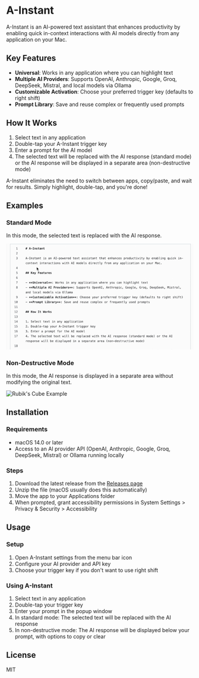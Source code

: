 # A-Instant

A-Instant is an AI-powered text assistant that enhances productivity by enabling quick in-context interactions with AI models directly from any application on your Mac.

## Key Features

- **Universal**: Works in any application where you can highlight text
- **Multiple AI Providers**: Supports OpenAI, Anthropic, Google, Groq, DeepSeek, Mistral, and local models via Ollama
- **Customizable Activation**: Choose your preferred trigger key (defaults to right shift)
- **Prompt Library**: Save and reuse complex or frequently used prompts

## How It Works

1. Select text in any application
2. Double-tap your A-Instant trigger key
3. Enter a prompt for the AI model
4. The selected text will be replaced with the AI response (standard mode) or the AI response will be displayed in a separate area (non-destructive mode)

A-Instant eliminates the need to switch between apps, copy/paste, and wait for results. Simply highlight, double-tap, and you're done!

## Examples

### Standard Mode
In this mode, the selected text is replaced with the AI response.

![Translation Example](img/translate.gif)

### Non-Destructive Mode
In this mode, the AI response is displayed in a separate area without modifying the original text.

![Rubik's Cube Example](img/rubik.gif)

## Installation

### Requirements
- macOS 14.0 or later
- Access to an AI provider API (OpenAI, Anthropic, Google, Groq, DeepSeek, Mistral) or Ollama running locally

### Steps
1. Download the latest release from the [Releases page](https://github.com/poliva/a-instant/releases)
2. Unzip the file (macOS usually does this automatically)
3. Move the app to your Applications folder
4. When prompted, grant accessibility permissions in System Settings > Privacy & Security > Accessibility

## Usage

### Setup
1. Open A-Instant settings from the menu bar icon
2. Configure your AI provider and API key
3. Choose your trigger key if you don't want to use right shift

### Using A-Instant
1. Select text in any application
2. Double-tap your trigger key
3. Enter your prompt in the popup window
4. In standard mode: The selected text will be replaced with the AI response
5. In non-destructive mode: The AI response will be displayed below your prompt, with options to copy or clear

## License

MIT

